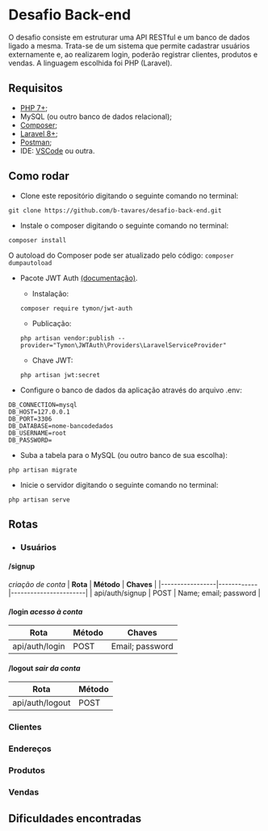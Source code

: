 # Desafio Back-end
O desafio consiste em estruturar uma API RESTful e um banco de dados ligado a mesma. Trata-se de um sistema que permite cadastrar usuários externamente e, ao realizarem login, poderão registrar clientes, produtos e vendas. A linguagem escolhida foi PHP (Laravel).

## Requisitos

- [PHP 7+](https://www.php.net/downloads.php);
- MySQL (ou outro banco de dados relacional);
- [Composer](https://getcomposer.org/);
- [Laravel 8+](https://laravel.com/);
- [Postman](https://www.postman.com/downloads/);
- IDE: [VSCode](https://code.visualstudio.com/download) ou outra.

## Como rodar

- Clone este repositório digitando o seguinte comando no terminal:
```
git clone https://github.com/b-tavares/desafio-back-end.git
```

- Instale o composer digitando o seguinte comando no terminal:
```
composer install
```

O autoload do Composer pode ser atualizado pelo código:
    ```
    composer dumpautoload
    ```
    
- Pacote JWT Auth [(documentação)](https://jwt-auth.readthedocs.io/en/develop/).
    - Instalação:
    ```
    composer require tymon/jwt-auth
    ```
    - Publicação:
    ```
    php artisan vendor:publish --provider="Tymon\JWTAuth\Providers\LaravelServiceProvider"
    ```
    - Chave JWT:
    ```
    php artisan jwt:secret
    ```
   
- Configure o banco de dados da aplicação através do arquivo .env:
```
DB_CONNECTION=mysql
DB_HOST=127.0.0.1
DB_PORT=3306
DB_DATABASE=nome-bancodedados
DB_USERNAME=root
DB_PASSWORD=
```

- Suba a tabela para o MySQL (ou outro banco de sua escolha):
```
php artisan migrate
```

- Inicie o servidor digitando o seguinte comando no terminal:
```
php artisan serve
```

## Rotas

- ### Usuários

#### **/signup** 
_criação de conta_
| **Rota**        | **Método** | **Chaves**            |
|-----------------|------------|-----------------------|
| api/auth/signup | POST       | Name; email; password |


#### **/login** _acesso à conta_
| **Rota**        | **Método** | **Chaves**            |
|-----------------|------------|-----------------------|
| api/auth/login  | POST       | Email; password       |

#### **/logout** _sair da conta_
| **Rota**        | **Método** | 
|-----------------|------------|
| api/auth/logout | POST       | 

### Clientes

### Endereços

### Produtos

### Vendas


## Dificuldades encontradas
